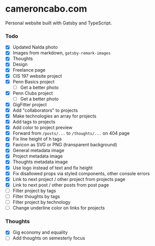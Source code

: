 # cameroncabo.com

Personal website built with Gatsby and TypeScript.

### Todo

- [x] Updated Nalda photo
- [x] Images from markdown, `gatsby-remark-images`
- [x] Thoughts
- [x] Design
- [x] Freelance page
- [x] CIS 197 website project
- [x] Penn Basics project
  - [ ] Get a better photo
- [x] Penn Clubs project
  - [ ] Get a better photo
- [x] GigFitter project
- [x] Add "collaborators" to projects
- [x] Make technologies an array for projects
- [x] Add tags to projects
- [x] Add color to project preview
- [x] Forward from `/posts/...` to `/thoughts/...` on 404 page
- [x] Fix line height of h tags
- [x] Favicon as SVG or PNG (transparent background)
- [x] General metadata image
- [x] Project metadata image
- [x] Thoughts metadata image
- [x] Use logo instead of text and fix height
- [x] Fix disallowed props via styled components, other console errors
- [x] Link to next project / other project from projects page
- [x] Link to next post / other posts from post page
- [ ] Filter project by tags
- [ ] Filter thoughts by tags
- [ ] Filter project by technology
- [ ] Change underline color on links for projects

### Thoughts

- [x] Gig economy and equality
- [ ] Add thoughts on semesterly focus
